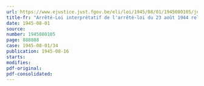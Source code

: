 ```yaml
---
url: https://www.ejustice.just.fgov.be/eli/loi/1945/08/01/1945080105/justel
title-fr: "Arrêté-Loi interprétatif de l'arrêté-loi du 23 août 1944 relatif au sequestre des biens droits et intérêts ennemis"
date: 1945-08-01
source:
number: 1945080105
page: 888888
case: 1945-08-01/34
publication: 1945-08-16
starts:
modifies:
pdf-original:
pdf-consolidated:
---
```


